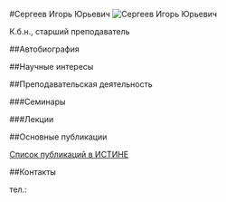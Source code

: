 #Сергеев Игорь Юрьевич
![Сергеев Игорь Юрьевич](./sergeev.jpg "Сергеев Игорь Юрьевич")

К.б.н., старший преподаватель

##Автобиография


##Научные интересы
	 
##Преподавательская деятельность

###Семинары


###Лекции


##Основные публикации

[Список публикаций в ИСТИНЕ](http://istina.msu.ru/workers/2951560/)

##Контакты

тел.: